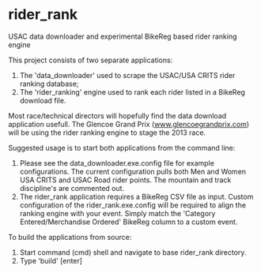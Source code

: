 rider_rank
==========

USAC data downloader and experimental BikeReg based rider ranking engine

This project consists of two separate applications:

1. The 'data_downloader' used to scrape the USAC/USA CRITS rider ranking database;
2. The 'rider_ranking' engine used to rank each rider listed in a BikeReg download file.

Most race/technical directors will hopefully find the data download application usefull. The Glencoe Grand Prix (www.glencoegrandprix.com) will be using the rider ranking engine to stage the 2013 race.

Suggested usage is to start both applications from the command line:

1. Please see the data_downloader.exe.config file for example configurations. The current configuration pulls both Men and Women USA CRITS and USAC Road rider points. The mountain and track discipline's are commented out.
2. The rider_rank application requires a BikeReg CSV file as input. Custom configuration of the rider_rank.exe.config will be required to align the ranking engine with your event. Simply match the 'Category Entered/Merchandise Ordered' BikeReg column to a custom event.

To build the applications from source:

1. Start command (cmd) shell and navigate to base rider_rank directory.
2. Type 'build' [enter]
